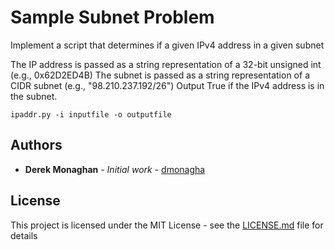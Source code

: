 # Sample Subnet Problem

Implement a script that determines if a given IPv4 address in a given subnet

The IP address is passed as a string representation of a 32-bit unsigned int (e.g., 0x62D2ED4B)
The subnet is passed as a string representation of a CIDR subnet (e.g., "98.210.237.192/26")
Output True if the IPv4 address is in the subnet.


```
ipaddr.py -i inputfile -o outputfile
```


## Authors

* **Derek Monaghan** - *Initial work* - [dmonagha](https://github.com/dmonagha)

## License

This project is licensed under the MIT License - see the [LICENSE.md](LICENSE.md) file for details


